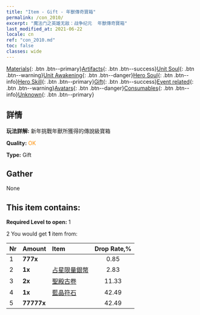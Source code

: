```yaml
---
title: "Item - Gift - 年獸傳奇寶箱"
permalink: /con_2010/
excerpt: "魔法门之英雄无敌：战争纪元  年獸傳奇寶箱"
last_modified_at: 2021-06-22
locale: cn
ref: "con_2010.md"
toc: false
classes: wide
---
```

 [Materials](/ItemsCN/){: .btn .btn--primary}[Artifacts](/ItemsCN/Artifacts/){: .btn .btn--success}[Unit Soul](/ItemsCN/UnitSoul/){: .btn .btn--warning}[Unit Awakening](/ItemsCN/UnitAwakening/){: .btn .btn--danger}[Hero Soul](/ItemsCN/HeroSoul/){: .btn .btn--info}[Hero Skill](/ItemsCN/HeroSkill/){: .btn .btn--primary}[Gift](/ItemsCN/Gift/){: .btn .btn--success}[Event related](/ItemsCN/Events/){: .btn .btn--warning}[Avatars](/ItemsCN/Avatars/){: .btn .btn--danger}[Consumables](/ItemsCN/Consumables/){: .btn .btn--info}[Unknown](/ItemsCN/Unknown/){: .btn .btn--primary}

## 詳情
 **玩法詳解:** 新年挑戰年獸所獲得的傳說級寶箱

 **Quality:** <span style="color: #FF8C00">OK</span>

 **Type:** Gift

## Gather

  None

## This item contains:

 **Required Level to open:** 1

 2 You would get **1** item  from:

  | Nr | Amount |     Item    | Drop Rate,% |
  |:---|:-------|:------------|:---------:|
  | 1 |  **777x** | <i class="fas fa-gem"/> | 0.85 | 
  | 2 |  **1x** | [占星限量銀幣](/cn/Items/con_969/) | 2.83 | 
  | 3 |  **2x** | [聖殿古卷](/cn/Items/con_697/) | 11.33 | 
  | 4 |  **1x** | [藍晶符石](/cn/Items/con_716/) | 42.49 | 
  | 5 |  **77777x** | <i class="fas fa-coins"/> | 42.49 | 
